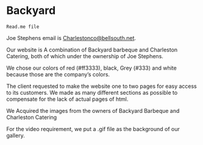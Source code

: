 # Backyard
	Read.me file
Joe Stephens email is Charlestonco@bellsouth.net.

Our website is A combination of Backyard barbeque and Charleston Catering, both of which under the ownership of Joe Stephens.

We chose our colors of red (#ff3333), black, Grey (#333) and white because those are the company’s colors.

The client requested to make the website one to two pages for easy access to its customers. We made as many different sections as possible to compensate for the lack of actual pages of html.

We Acquired the images from the owners of Backyard Barbeque and Charleston Catering

For the video requirement, we put a .gif file as the background of our gallery.
